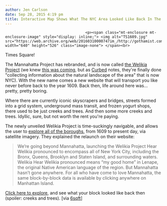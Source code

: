 ```yaml
---
author: Jen Carlson
date: Sep 28, 2015 4:19 pm
title: Interactive Map Shows What The NYC Area Looked Like Back In The 1600s
---
```


	
										<p><span class="mt-enclosure mt-enclosure-image" style="display: inline;"> <img alt="TS1609.jpg" src="https://web.archive.org/web/20160310000747im_/http://gothamist.com/attachments/arts_jen/TS1609.jpg" width="640" height="526" class="image-none"> </span><br>
<span class="photo_caption">Times Square!</span></p>

<p>The Mannahatta Project has rebranded, and is now called <a href="https://web.archive.org/web/20160310000747/https://welikia.org/">the Welikia Project</a> (we knew <a href="https://web.archive.org/web/20160310000747/http://gothamist.com/2011/07/05/mannahatta_goes_one_step_further_in.php">this was coming</a>, but as <a href="https://web.archive.org/web/20160310000747/http://ny.curbed.com/archives/2015/09/28/its_never_been_easier_to_visualize_new_york_city_circa_1609.php">Curbed</a> notes, they&apos;re finally done &quot;collecting information about the natural landscape of the area&quot; that is now NYC). With the new name comes a new website that will transport you like never before back to the year 1609. Back then, life around here was... pretty, pretty boring. </p>

<p>Where there are currently iconic skyscrapers and bridges, streets formed into a grid system, underground mass transit, and frozen yogurt shops, there used to be just creeks and trees. And then some more creeks and trees. Idyllic, sure, but not worth the rent you&apos;re paying.</p>

<p>The newly unveiled Welikia Project is time-suckingly navigable, and allows the user to <a href="https://web.archive.org/web/20160310000747/https://welikia.org/explore/mannahatta-map/">explore all of the boroughs</a>, from 1609 to present day, via satellite imagery. They explained the relaunch on their website: </p>

<blockquote>We&#x2019;re going beyond Mannahatta, launching the Welikia Project Hear Welikia pronounced to encompass all of New York City, including the Bronx, Queens, Brooklyn and Staten Island, and surrounding waters. Welikia Hear Welikia pronounced means &#x201C;my good home&#x201D; in Lenape, the original Native American language of the region. But Mannahatta hasn&#x2019;t gone anywhere. For all who have come to love Mannahatta, the same block-by-block data is available by clicking anywhere on Manhattan Island.</blockquote>

<p><a href="https://web.archive.org/web/20160310000747/https://welikia.org/explore/mannahatta-map/">Click here to explore</a>, and see what your block looked like back then (spoiler: creeks and trees). [via <a href="https://web.archive.org/web/20160310000747/http://www.6sqft.com/explore-manhattan-when-it-was-just-forests-and-creeks-with-the-1609-welikia-map/">6sqft</a>]</p>					
										
									
				